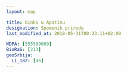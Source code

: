 ```yaml
---
layout: map

title: Ginko u Apatinu
designation: Spomenik prirode
last_modified_at: 2018-05-31T00:23:11+02:00

WDPA: [555589009]
BioRaS: [213]
geoSrbija:
  L1_182: [46]
---
```

